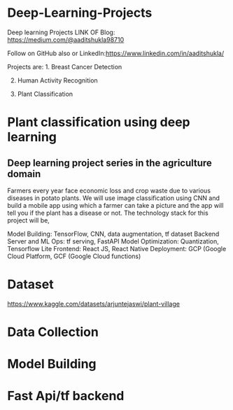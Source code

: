 # Deep-Learning-Projects
Deep learning Projects 
LINK OF Blog: https://medium.com/@aaditshukla98710 


Follow on GitHub also or LinkedIn:https://www.linkedin.com/in/aaditshukla/

Projects are: 1. Breast Cancer Detection

2. Human Activity Recognition

3. Plant Classification


# Plant classification using  deep learning
## Deep learning project series in the agriculture domain

Farmers every year face economic loss and crop waste due to various diseases in potato plants. We will use image classification using CNN and build a mobile app using which a farmer can take a picture and the app will tell you if the plant has a disease or not. The technology stack for this project will be,

Model Building: TensorFlow, CNN, data augmentation, tf dataset
Backend Server and ML Ops: tf serving, FastAPI
Model Optimization: Quantization, Tensorflow Lite
Frontend: React JS, React Native
Deployment: GCP (Google Cloud Platform, GCF (Google Cloud functions)

# Dataset
https://www.kaggle.com/datasets/arjuntejaswi/plant-village

# Data Collection 

# Model Building

# Fast Api/tf backend




